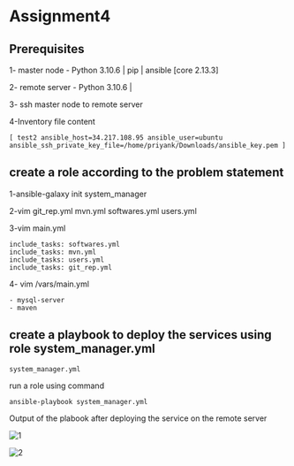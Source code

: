 # Assignment4 

## Prerequisites

1- master node - Python 3.10.6 | pip | ansible [core 2.13.3]

2- remote server - Python 3.10.6 | 

3- ssh master node to remote server

4-Inventory file content 
```
[ test2 ansible_host=34.217.108.95 ansible_user=ubuntu ansible_ssh_private_key_file=/home/priyank/Downloads/ansible_key.pem ]
```

## create  a role  according to the problem statement

1-ansible-galaxy init system_manager

2-vim git_rep.yml   mvn.yml  softwares.yml  users.yml

3-vim main.yml
```
include_tasks: softwares.yml
include_tasks: mvn.yml  
include_tasks: users.yml
include_tasks: git_rep.yml 
```
4- vim /vars/main.yml
```
- mysql-server
- maven
```

## create a playbook to deploy the services using role system_manager.yml
```
system_manager.yml
```
run a role using command 
```
ansible-playbook system_manager.yml
```
Output of the plabook after deploying the service on the remote server 



![1](https://user-images.githubusercontent.com/114915047/194126333-db513ec5-9960-41f5-834d-a39c7663d44f.png)

![2](https://user-images.githubusercontent.com/114915047/194126362-8d27617e-0de5-49c6-9ca0-a4385aa217e7.png)


